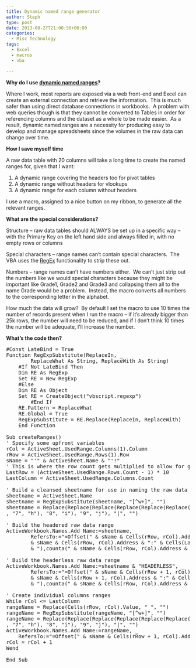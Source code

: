 ```yaml
---
title: Dynamic named range generator
author: Steph
type: post
date: 2013-08-27T21:00:50+00:00
categories:
  - Misc Technology
tags:
  - Excel
  - macros
  - vba

---
```

**Why do I use <a title="Dynamic named ranges – the basics" href="https://itsalocke.com/index.php/dynamic-named-ranges-the-basics/" target="_blank">dynamic named ranges</a>?**

Where I work, most reports are exposed via a web front-end and Excel can create an external connection and retrieve the information.&nbsp; This is much safer than using direct database connections in workbooks.&nbsp; A problem with web queries though is that they cannot be converted to Tables in order for referencing columns and the dataset as a whole to be made easier.&nbsp; As a result, dynamic named ranges are a necessity for producing easy to develop and manage spreadsheets since the volumes in the raw data can change over time.

**How I save myself time**

A raw data table with 20 columns will take a long time to create the named ranges for, given that I want:

  1. A dynamic range covering the headers too for pivot tables
  2. A dynamic range without headers for vlookups
  3. A dynamic range for each column without headers

I use a macro, assigned to a nice button on my ribbon, to generate all the relevant ranges.

**What are the special considerations?**

Structure &#8211; raw data tables should ALWAYS be set up in a specific way &#8211; with the Primary Key on the left hand side and always filled in, with no empty rows or columns

Special characters &#8211; range names can&#8217;t contain special characters.&nbsp; The VBA uses the <a title="RegEx functions in VBA" href="https://itsalocke.com/index.php/regex-functions-in-vba/" target="_blank">RegEx</a> functionality to strip these out.

Numbers &#8211; range names can&#8217;t have numbers either.&nbsp; We can&#8217;t just strip out the numbers like we would special characters because they might be important like Grade1, Grade2 and Grade3 and collapsing them all to the name Grade would be a problem.&nbsp; Instead, the macro converts all numbers to the corresponding letter in the alphabet.

How much the data will grow?&nbsp; By default I set the macro to use 10 times the number of records present when I run the macro &#8211; if it&#8217;s already bigger than 25k rows, the number will need to be reduced, and if I don&#8217;t think 10 times the number will be adequate, I&#8217;ll increase the number.

<!--more-->

**What&#8217;s the code then?**

<pre lang="vb">#Const LateBind = True
Function RegExpSubstitute(ReplaceIn, _
        ReplaceWhat As String, ReplaceWith As String)
    #If Not LateBind Then
    Dim RE As RegExp
    Set RE = New RegExp
    #Else
    Dim RE As Object
    Set RE = CreateObject("vbscript.regexp")
        #End If
    RE.Pattern = ReplaceWhat
    RE.Global = True
    RegExpSubstitute = RE.Replace(ReplaceIn, ReplaceWith)
    End Function

Sub createRanges()
' Specify some upfront variables
rCol = ActiveSheet.UsedRange.Columns(1).Column
rRow = ActiveSheet.UsedRange.Rows(1).Row
sName = "'" & ActiveSheet.Name & "'!"
' This is where the row count gets multiplied to allow for growth
LastRow = (ActiveSheet.UsedRange.Rows.Count - 1) * 10
LastColumn = ActiveSheet.UsedRange.Columns.Count

' Build a cleansed sheetname for use in naming the raw data tables
sheetname = ActiveSheet.Name
sheetname = RegExpSubstitute(sheetname, "[^w+]", "")
sheetname = Replace(Replace(Replace(Replace(Replace(Replace(Replace(Replace(Replace(Replace(Replace(sheetname, "0", "a"), "1", "b"), "2", "c"), "3", "d"), "4", "e"), "5", "f"), "6", "g")
, "7", "h"), "8", "i"), "9", "j"), "|", "")

' Build the headered raw data range 
ActiveWorkbook.Names.Add Name:=sheetname, _
        RefersTo:="=Offset(" & sName & Cells(rRow, rCol).Address & ",0,0,counta(" _
        & sName & Cells(rRow, rCol).Address & ":" & Cells(LastRow, rCol).Address _
        & "),counta(" & sName & Cells(rRow, rCol).Address & ":" & Cells(rRow, LastColumn * 3).Address & "))"

' Build the headerless raw data range 
ActiveWorkbook.Names.Add Name:=sheetname & "HEADERLESS", _
        RefersTo:="=Offset(" & sName & Cells(rRow + 1, rCol).Address & ",0,0,counta(" _
        & sName & Cells(rRow + 1, rCol).Address & ":" & Cells(LastRow, rCol).Address _
        & "),counta(" & sName & Cells(rRow, rCol).Address & ":" & Cells(rRow, LastColumn * 3).Address & "))"

' Create individual columns ranges
While rCol &lt;= LastColumn
rangeName = Replace(Cells(rRow, rCol).Value, " ", "")
rangeName = RegExpSubstitute(rangeName, "[^w+]", "")
rangeName = Replace(Replace(Replace(Replace(Replace(Replace(Replace(Replace(Replace(Replace(Replace(rangeName, "0", "a"), "1", "b"), "2", "c"), "3", "d"), "4", "e"), "5", "f"), "6", "g")
, "7", "h"), "8", "i"), "9", "j"), "|", "")
ActiveWorkbook.Names.Add Name:=rangeName, _
    RefersTo:="=Offset(" & sName & Cells(rRow + 1, rCol).Address & ",0,0,counta(" & sName & Cells(rRow + 1, ActiveSheet.UsedRange.Columns(1).Column).Address & ":" & Cells(LastRow, ActiveSheet.UsedRange.Columns(1).Column).Address & "))"
rCol = rCol + 1
Wend

End Sub</pre>

&nbsp;

&nbsp;